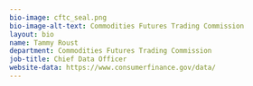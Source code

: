 ```yaml
---
bio-image: cftc_seal.png
bio-image-alt-text: Commodities Futures Trading Commission
layout: bio
name: Tammy Roust
department: Commodities Futures Trading Commission
job-title: Chief Data Officer
website-data: https://www.consumerfinance.gov/data/
---
```

